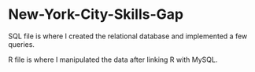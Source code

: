 # New-York-City-Skills-Gap

SQL file is where I created the relational database and implemented a few queries.

R file is where I manipulated the data after linking R with MySQL.
